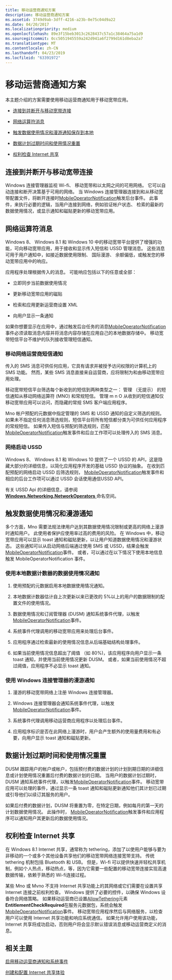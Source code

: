 ```yaml
---
title: 移动运营商通知方案
description: 移动运营商通知方案
ms.assetid: 3749d9ab-3dff-4216-a23b-0e75c04d9a22
ms.date: 04/20/2017
ms.localizationpriority: medium
ms.openlocfilehash: 89e3f15beb3013c2628437c57a1c38464a75a1d9
ms.sourcegitcommit: 0cc5051945559a242d941a6f2799d161d8eba2a7
ms.translationtype: MT
ms.contentlocale: zh-CN
ms.lasthandoff: 04/23/2019
ms.locfileid: "63391972"
---
```

# <a name="mobile-operator-notification-scenarios"></a>移动运营商通知方案


本主题介绍的方案需要使用移动运营商通知用于移动宽带应用。

-   [连接到并断开与移动宽带连接](#conndis)

-   [网络运算符消息](#netopmsg)

-   [触发数据使用情况和漫游通知保存到本地](#trigloc)

-   [数据计划过期时间和使用情况重置](#expire)

-   [权利检查 Internet 共享](#sharing)

## <a name="span-idconndisspanspan-idconndisspanconnect-to-and-disconnect-from-mobile-broadband"></a><span id="conndis"></span><span id="CONNDIS"></span>连接到并断开与移动宽带连接


Windows 连接管理器监视 Wi-fi、 移动宽带和以太网之间的可用网络。 它可以自动连接和断开决策基于可用的网络。 当 Windows 连接管理器连接到和从移动宽带配置文件，将断开连接时[MobileOperatorNotification](mobile-operator-notification-event-technical-details.md)触发后台事件。 此事件，来执行必要的逻辑，当用户连接到网络，例如验证帐户状态、 检索的最新的数据使用情况，或显示通知和磁贴更新的移动宽带应用。

## <a name="span-idnetopmsgspanspan-idnetopmsgspannetwork-operator-messages"></a><span id="netopmsg"></span><span id="NETOPMSG"></span>网络运算符消息


Windows 8、 Windows 8.1 和 Windows 10 中的移动宽带平台提供了增强的功能，可向移动宽带应用，用于接收和显示传入短信和 USSD 管理消息。 这些消息可用于用户通知中，如接近数据使用限制、 国际漫游、 余额偏低，或触发您的移动宽带应用中的响应。

应用程序处理根据传入的消息。 可能响应包括以下的任意或全部：

-   立即同步当前数据使用情况

-   更新移动宽带应用的磁贴

-   检索和应用更新运营商设置 XML

-   向用户显示一条通知

如果你想要显示在应用中，通过触发后台任务的消息[MobileOperatorNotification](mobile-operator-notification-event-technical-details.md)事件必须读取消息内容并将消息内容存储在应用自己的本地数据存储中。 移动宽带短信平台不维护的队列接收管理短信通知。

### <a name="span-idmobilenetworkoperatorsmsnotificationsspanspan-idmobilenetworkoperatorsmsnotificationsspanspan-idmobilenetworkoperatorsmsnotificationsspanmobile-network-operator-sms-notifications"></a><span id="Mobile_network_operator_SMS_notifications"></span><span id="mobile_network_operator_sms_notifications"></span><span id="MOBILE_NETWORK_OPERATOR_SMS_NOTIFICATIONS"></span>移动网络运营商短信通知

传入的 SMS 消息可供任何应用，它具有请求并被授予访问权限的计算机上的 SMS 功能。 然而，某些 SMS 消息直接来自运营商，应将限制为和由移动宽带应用处理。

移动宽带短信平台筛选每个新收到的短信到两种类型之一： 管理 （无提示） 的短信通知从移动网络运算符 (MNO) 和常规短信。 管理 m n O 从收到的短信通知仅移动宽带应用可以访问，而隐藏的常规 SMS 客户端应用程序。

Mno 帐户预配的元数据中指定管理的 SMS 和 USSD 通知的自定义筛选的规则。 如果未不指定任何消息筛选规则，短信平台将所有短信都分类为可供任何应用程序的常规短信。 如果传入短信与预配的筛选规则，匹配[MobileOperatorNotification](mobile-operator-notification-event-technical-details.md)触发事件和后台工作项可以处理传入的 SMS 消息。

### <a name="span-idnetwork-initiatedussdspanspan-idnetwork-initiatedussdspanspan-idnetwork-initiatedussdspannetwork-initiated-ussd"></a><span id="Network-initiated_USSD"></span><span id="network-initiated_ussd"></span><span id="NETWORK-INITIATED_USSD"></span>网络启动 USSD

Windows 8、 Windows 8.1 和 Windows 10 提供了一个 USSD 的 API，这是隐藏大部分的详细信息，以简化应用程序开发的基础 USSD 协议的抽象。 在收到匹配预配的网络启动 USSD 后筛选规则， [MobileOperatorNotification](mobile-operator-notification-event-technical-details.md)触发事件和相应的后台工作项可以通过 USSD 会话使用通信USSD API。

有关 USSD Api 的详细信息，请参阅[ **Windows.Networking.NetworkOperators** ](https://msdn.microsoft.com/library/windows/apps/br241148)命名空间。

## <a name="span-idtriglocspanspan-idtriglocspantriggering-data-usage-and-roaming-notifications"></a><span id="trigloc"></span><span id="TRIGLOC"></span>触发数据使用情况和漫游通知


多个方面，Mno 需要法规法律用户达到其数据使用情况限制或更高的网络上漫游时通知用户。 此使用者保护应使用率过高的费用的风险。 在 Windows 中，移动宽带应用可以显示 toast 通知和磁贴更新，以让用户知道数据使用情况和漫游状态。 这些通知可以从启动网络后端通过使用 SMS 或 USSD，结果会触发[MobileOperatorNotification](mobile-operator-notification-event-technical-details.md)事件。 或者，可以通过在以下情况下使用本地信息触发 MobileOperatorNotification 事件。

### <a name="span-iddatausagenotificationbyusinglocaldatacountersspanspan-iddatausagenotificationbyusinglocaldatacountersspanspan-iddatausagenotificationbyusinglocaldatacountersspandata-usage-notification-by-using-local-data-counters"></a><span id="Data_usage_notification_by_using_local_data_counters"></span><span id="data_usage_notification_by_using_local_data_counters"></span><span id="DATA_USAGE_NOTIFICATION_BY_USING_LOCAL_DATA_COUNTERS"></span>使用本地数据计数器的数据使用情况通知

1.  使用预配的元数据启用本地数据使用情况通知。

2.  本地数据计数器估计自上次更新以来已更改的 5%以上的用户的数据限制的配置文件的使用情况。

3.  数据使用情况和订阅管理器 (DUSM) 通知系统事件代理，以触发[MobileOperatorNotification](mobile-operator-notification-event-technical-details.md)事件。

4.  系统事件代理调用的移动宽带应用来处理后台事件。

5.  应用程序通过检索最新的使用情况信息从后端基础结构处理事件。

6.  如果当前使用情况信息超出了阈值 （如 80%)，该应用程序向用户显示一条 toast 通知，并使用当前使用情况更新 DUSM。 或者，如果当前使用情况不超过阈值，应用程序不必显示 toast 通知。

### <a name="span-idroamingnotificationbyusingwindowsconnectionmanagerspanspan-idroamingnotificationbyusingwindowsconnectionmanagerspanspan-idroamingnotificationbyusingwindowsconnectionmanagerspanroaming-notification-by-using-windows-connection-manager"></a><span id="Roaming_notification_by_using_Windows_Connection_Manager"></span><span id="roaming_notification_by_using_windows_connection_manager"></span><span id="ROAMING_NOTIFICATION_BY_USING_WINDOWS_CONNECTION_MANAGER"></span>使用 Windows 连接管理器的漫游通知

1.  漫游的移动宽带网络上注册 Windows 连接管理器。

2.  Windows 连接管理器会通知系统事件代理，以触发[MobileOperatorNotification](mobile-operator-notification-event-technical-details.md)事件。

3.  系统事件代理调用移动运营商应用程序以处理后台事件。

4.  应用程序标识是否在此网络上漫游时，用户会产生额外的使用量费用和有必要，向用户显示 toast 通知和磁贴更新。

## <a name="span-idexpirespanspan-idexpirespandata-plan-expiration-and-usage-reset"></a><span id="expire"></span><span id="EXPIRE"></span>数据计划过期时间和使用情况重置


DUSM 跟踪用户的帐户或帐户，包括预付费的数据计划的计划到期日期的详细信息或计划使用情况重置后付费的数据计划的日期。 当用户的数据计划过期时，DUSM 通知系统事件代理，以触发[MobileOperatorNotification](mobile-operator-notification-event-technical-details.md)事件。 移动宽带应用可以处理的事件，通过显示一条 toast 通知和磁贴更新通知他们其计划已过期或引导他们以续订其服务的用户。

如果后付费的数据计划，DUSM 将重置为零，在特定日期，例如每月的第一天的计划数据使用情况。 此操作时， [MobileOperatorNotification](mobile-operator-notification-event-technical-details.md)触发事件和应用程序可以通知用户其更新后的数据使用情况。

## <a name="span-idsharingspanspan-idsharingspanentitlement-check-for-internet-sharing"></a><span id="sharing"></span><span id="SHARING"></span>权利检查 Internet 共享


在 Windows 8.1 Internet 共享，通常称为 tethering，添加了以使用户能够与要为非移动的一个或多个其他设备共享他们的移动宽带网络连接宽带支持。 传统 tethering 机制包括 Bluetooth 和 USB。 但是，Wi-fi 可以提供快速并轻松共享机制，例如个人热点，移动热点，等，因为它需要一些配置的移动宽带连接实现高速数据传输，依赖于熟悉的 Wi-fi连接过程。

某些 Mno 或 Mvno 不支持 Internet 共享功能上的其网络或它们需要在设置共享 Internet 连接之前权利检查。 Windows 提供了必要的控件，以确保 Windows 设备符合网络策略。 如果移动运营商已设置[AllowTethering](allowtethering.md)元素**EntitlementCheckRequired**在服务元数据包，系统会触发[MobileOperatorNotification](mobile-operator-notification-event-technical-details.md)事件。 移动宽带应用程序然后与网络服务，以检查用户可以使用 Internet 共享功能和响应系统通信。 如果允许用户使用该功能，Internet 共享将成功启动，否则用户将会显示默认错误消息或移动运营商定义的消息。

## <a name="span-idrelatedtopicsspanrelated-topics"></a><span id="related_topics"></span>相关主题


[启用移动运营商通知和系统事件](enabling-mobile-operator-notifications-and-system-events.md)

[创建和配置 Internet 共享体验](creating-and-configuring-internet-sharing-experiences.md)

 

 






